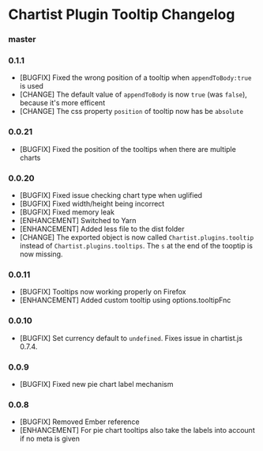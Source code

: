 # Chartist Plugin Tooltip Changelog

### master

### 0.1.1

* [BUGFIX] Fixed the wrong position of a tooltip when `appendToBody:true` is used
* [CHANGE] The default value of `appendToBody` is now `true` (was `false`), because it's more efficent
* [CHANGE] The css property `position` of tooltip now has be `absolute`

### 0.0.21
* [BUGFIX] Fixed the position of the tooltips when there are multiple charts

### 0.0.20
* [BUGFIX] Fixed issue checking chart type when uglified
* [BUGFIX] Fixed width/height being incorrect
* [BUGFIX] Fixed memory leak
* [ENHANCEMENT] Switched to Yarn
* [ENHANCEMENT] Added less file to the dist folder
* [CHANGE] The exported object is now called `Chartist.plugins.tooltip` instead of `Chartist.plugins.tooltips`. 
The `s` at the end of the tooptip is now missing.

### 0.0.11
* [BUGFIX] Tooltips now working properly on Firefox
* [ENHANCEMENT] Added custom tooltip using options.tooltipFnc

### 0.0.10
* [BUGFIX] Set currency default to `undefined`. Fixes issue in chartist.js 0.7.4.

### 0.0.9
* [BUGFIX] Fixed new pie chart label mechanism

### 0.0.8
* [BUGFIX] Removed Ember reference
* [ENHANCEMENT] For pie chart tooltips also take the labels into account if no meta is given
